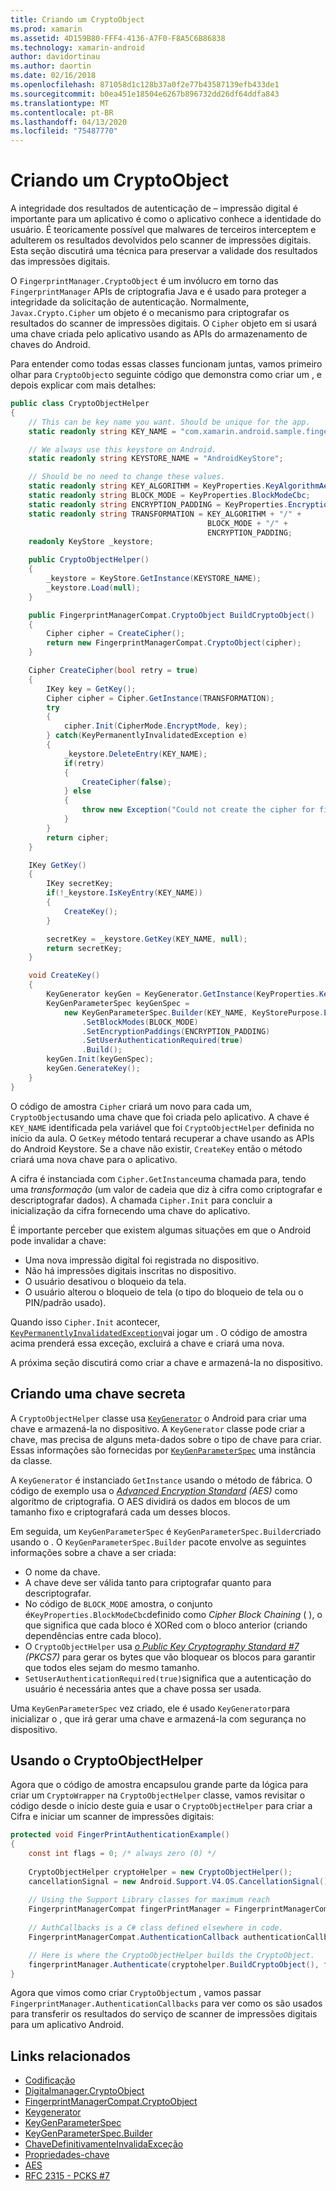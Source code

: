 ```yaml
---
title: Criando um CryptoObject
ms.prod: xamarin
ms.assetid: 4D159B80-FFF4-4136-A7F0-F8A5C6B86838
ms.technology: xamarin-android
author: davidortinau
ms.author: daortin
ms.date: 02/16/2018
ms.openlocfilehash: 871058d1c128b37a0f2e77b43587139efb433de1
ms.sourcegitcommit: b0ea451e18504e6267b896732dd26df64ddfa843
ms.translationtype: MT
ms.contentlocale: pt-BR
ms.lasthandoff: 04/13/2020
ms.locfileid: "75487770"
---
```

# <a name="creating-a-cryptoobject"></a>Criando um CryptoObject

A integridade dos resultados de autenticação de &ndash; impressão digital é importante para um aplicativo é como o aplicativo conhece a identidade do usuário. É teoricamente possível que malwares de terceiros interceptem e adulterem os resultados devolvidos pelo scanner de impressões digitais. Esta seção discutirá uma técnica para preservar a validade dos resultados das impressões digitais. 

O `FingerprintManager.CryptoObject` é um invólucro em torno das `FingerprintManager` APIs de criptografia Java e é usado para proteger a integridade da solicitação de autenticação. Normalmente, `Javax.Crypto.Cipher` um objeto é o mecanismo para criptografar os resultados do scanner de impressões digitais. O `Cipher` objeto em si usará uma chave criada pelo aplicativo usando as APIs do armazenamento de chaves do Android.

Para entender como todas essas classes funcionam juntas, vamos primeiro olhar para `CryptoObject`o seguinte código que demonstra como criar um , e depois explicar com mais detalhes:

```csharp
public class CryptoObjectHelper
{
    // This can be key name you want. Should be unique for the app.
    static readonly string KEY_NAME = "com.xamarin.android.sample.fingerprint_authentication_key";

    // We always use this keystore on Android.
    static readonly string KEYSTORE_NAME = "AndroidKeyStore";

    // Should be no need to change these values.
    static readonly string KEY_ALGORITHM = KeyProperties.KeyAlgorithmAes;
    static readonly string BLOCK_MODE = KeyProperties.BlockModeCbc;
    static readonly string ENCRYPTION_PADDING = KeyProperties.EncryptionPaddingPkcs7;
    static readonly string TRANSFORMATION = KEY_ALGORITHM + "/" +
                                            BLOCK_MODE + "/" +
                                            ENCRYPTION_PADDING;
    readonly KeyStore _keystore;

    public CryptoObjectHelper()
    {
        _keystore = KeyStore.GetInstance(KEYSTORE_NAME);
        _keystore.Load(null);
    }

    public FingerprintManagerCompat.CryptoObject BuildCryptoObject()
    {
        Cipher cipher = CreateCipher();
        return new FingerprintManagerCompat.CryptoObject(cipher);
    }

    Cipher CreateCipher(bool retry = true)
    {
        IKey key = GetKey();
        Cipher cipher = Cipher.GetInstance(TRANSFORMATION);
        try
        {
            cipher.Init(CipherMode.EncryptMode, key);
        } catch(KeyPermanentlyInvalidatedException e)
        {
            _keystore.DeleteEntry(KEY_NAME);
            if(retry)
            {
                CreateCipher(false);
            } else
            {
                throw new Exception("Could not create the cipher for fingerprint authentication.", e);
            }
        }
        return cipher;
    }

    IKey GetKey()
    {
        IKey secretKey;
        if(!_keystore.IsKeyEntry(KEY_NAME))
        {
            CreateKey();
        }

        secretKey = _keystore.GetKey(KEY_NAME, null);
        return secretKey;
    }

    void CreateKey()
    {
        KeyGenerator keyGen = KeyGenerator.GetInstance(KeyProperties.KeyAlgorithmAes, KEYSTORE_NAME);
        KeyGenParameterSpec keyGenSpec =
            new KeyGenParameterSpec.Builder(KEY_NAME, KeyStorePurpose.Encrypt | KeyStorePurpose.Decrypt)
                .SetBlockModes(BLOCK_MODE)
                .SetEncryptionPaddings(ENCRYPTION_PADDING)
                .SetUserAuthenticationRequired(true)
                .Build();
        keyGen.Init(keyGenSpec);
        keyGen.GenerateKey();
    }
}
```

O código de amostra `Cipher` criará um novo para cada um, `CryptoObject`usando uma chave que foi criada pelo aplicativo. A chave é `KEY_NAME` identificada pela variável que foi `CryptoObjectHelper` definida no início da aula. O `GetKey` método tentará recuperar a chave usando as APIs do Android Keystore. Se a chave não existir, `CreateKey` então o método criará uma nova chave para o aplicativo.

A cifra é instanciada com `Cipher.GetInstance`uma chamada para, tendo uma _transformação_ (um valor de cadeia que diz à cifra como criptografar e descriptografar dados). A chamada `Cipher.Init` para concluir a inicialização da cifra fornecendo uma chave do aplicativo. 

É importante perceber que existem algumas situações em que o Android pode invalidar a chave: 

- Uma nova impressão digital foi registrada no dispositivo.
- Não há impressões digitais inscritas no dispositivo.
- O usuário desativou o bloqueio da tela.
- O usuário alterou o bloqueio de tela (o tipo do bloqueio de tela ou o PIN/padrão usado).

Quando isso `Cipher.Init` acontecer, [`KeyPermanentlyInvalidatedException`](https://developer.android.com/reference/android/security/keystore/KeyPermanentlyInvalidatedException.html)vai jogar um . O código de amostra acima prenderá essa exceção, excluirá a chave e criará uma nova.

A próxima seção discutirá como criar a chave e armazená-la no dispositivo.

## <a name="creating-a-secret-key"></a>Criando uma chave secreta

A `CryptoObjectHelper` classe usa [`KeyGenerator`](xref:Javax.Crypto.KeyGenerator) o Android para criar uma chave e armazená-la no dispositivo. A `KeyGenerator` classe pode criar a chave, mas precisa de alguns meta-dados sobre o tipo de chave para criar. Essas informações são fornecidas por [`KeyGenParameterSpec`](https://developer.android.com/reference/android/security/keystore/KeyGenParameterSpec.html) uma instância da classe. 

A `KeyGenerator` é instanciado `GetInstance` usando o método de fábrica. O código de exemplo usa o [_Advanced Encryption Standard_](https://en.wikipedia.org/wiki/Advanced_Encryption_Standard) _(AES)_ como algoritmo de criptografia. O AES dividirá os dados em blocos de um tamanho fixo e criptografará cada um desses blocos.

Em seguida, um `KeyGenParameterSpec` é `KeyGenParameterSpec.Builder`criado usando o . O `KeyGenParameterSpec.Builder` pacote envolve as seguintes informações sobre a chave a ser criada:

- O nome da chave.
- A chave deve ser válida tanto para criptografar quanto para descriptografar.
- No código de `BLOCK_MODE` amostra, o conjunto é`KeyProperties.BlockModeCbc`definido como _Cipher Block Chaining_ ( ), o que significa que cada bloco é XORed com o bloco anterior (criando dependências entre cada bloco). 
- O `CryptoObjectHelper` usa [_o Public Key Cryptography Standard #7_](https://tools.ietf.org/html/rfc2315) _(PKCS7)_ para gerar os bytes que vão bloquear os blocos para garantir que todos eles sejam do mesmo tamanho.
- `SetUserAuthenticationRequired(true)`significa que a autenticação do usuário é necessária antes que a chave possa ser usada.

Uma `KeyGenParameterSpec` vez criado, ele é usado `KeyGenerator`para inicializar o , que irá gerar uma chave e armazená-la com segurança no dispositivo. 

## <a name="using-the-cryptoobjecthelper"></a>Usando o CryptoObjectHelper

Agora que o código de amostra encapsulou grande parte da lógica para criar um `CryptoWrapper` na `CryptoObjectHelper` classe, vamos revisitar o código desde o início deste guia e usar o `CryptoObjectHelper` para criar a Cifra e iniciar um scanner de impressões digitais: 

```csharp
protected void FingerPrintAuthenticationExample()
{
    const int flags = 0; /* always zero (0) */
    
    CryptoObjectHelper cryptoHelper = new CryptoObjectHelper();
    cancellationSignal = new Android.Support.V4.OS.CancellationSignal();
    
    // Using the Support Library classes for maximum reach
    FingerprintManagerCompat fingerPrintManager = FingerprintManagerCompat.From(this);
    
    // AuthCallbacks is a C# class defined elsewhere in code.
    FingerprintManagerCompat.AuthenticationCallback authenticationCallback = new MyAuthCallbackSample(this);

    // Here is where the CryptoObjectHelper builds the CryptoObject. 
    fingerprintManager.Authenticate(cryptohelper.BuildCryptoObject(), flags, cancellationSignal, authenticationCallback, null);
}
```

Agora que vimos como criar `CryptoObject`um , vamos passar `FingerprintManager.AuthenticationCallbacks` para ver como os são usados para transferir os resultados do serviço de scanner de impressões digitais para um aplicativo Android.

## <a name="related-links"></a>Links relacionados

- [Codificação](xref:Javax.Crypto.Cipher)
- [Digitalmanager.CryptoObject](https://developer.android.com/reference/android/hardware/fingerprint/FingerprintManager.CryptoObject.html)
- [FingerprintManagerCompat.CryptoObject](https://developer.android.com/reference/android/support/v4/hardware/fingerprint/FingerprintManagerCompat.CryptoObject.html)
- [Keygenerator](xref:Javax.Crypto.KeyGenerator)
- [KeyGenParameterSpec](https://developer.android.com/reference/android/security/keystore/KeyGenParameterSpec.html)
- [KeyGenParameterSpec.Builder](https://developer.android.com/reference/android/security/keystore/KeyGenParameterSpec.Builder.html)
- [ChaveDefinitivamenteInvalidaExceção](https://developer.android.com/reference/android/security/keystore/KeyPermanentlyInvalidatedException.html)
- [Propriedades-chave](https://developer.android.com/reference/android/security/keystore/KeyProperties.html)
- [AES](https://en.wikipedia.org/wiki/Advanced_Encryption_Standard)
- [RFC 2315 - PCKS #7](https://tools.ietf.org/html/rfc2315)
